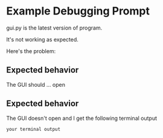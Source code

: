# Example Debugging Prompt

gui.py is the latest version of program. 

It's not working as expected. 

Here's the problem:

## Expected behavior

The GUI should ... open 

## Expected behavior

The GUI doesn't open and I get the following terminal output

`your terminal output`